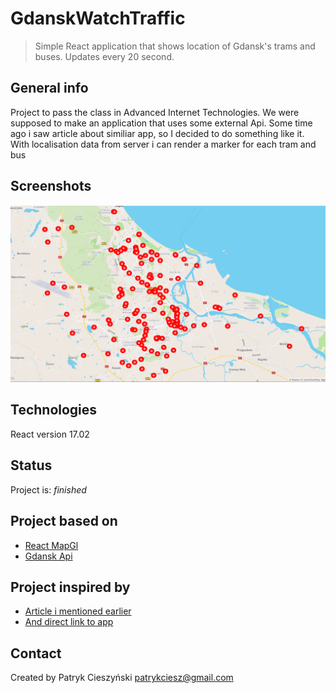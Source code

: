 # GdanskWatchTraffic
>Simple React application that shows location of Gdansk's trams and buses. 
>Updates every 20 second.

## General info
Project to pass the class in Advanced Internet Technologies. We were supposed to make an application that uses some external Api. Some time ago i saw article about similiar app, so I decided to do something like it. With localisation data from server i can render a marker for each tram and bus

## Screenshots
![Example screenshot](./img/screenshot.PNG)

## Technologies
React version 17.02

## Status
Project is: _finished_

## Project based on
* [React MapGl](https://github.com/visgl/react-map-gl)
* [Gdansk Api](https://www.gdansk.pl/otwarte-dane?show=data&id=tristar&s=byGroup&i=transport)
## Project inspired by
* [Article i mentioned earlier](https://www.trojmiasto.pl/wiadomosci/Po-naszym-artykule-stworzyl-strone-do-sledzenia-ruchu-tramwajow-n153669.html)
* [And direct link to app](https://tram-traffic-in-gdansk.netlify.app/)
## Contact
Created by Patryk Cieszyński
patrykciesz@gmail.com
